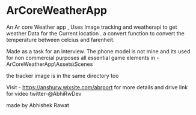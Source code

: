 # ArCoreWeatherApp
 An Ar core Weather app , Uses Image tracking and weatherapi to get weather Data for the Current location .
 a convert function to convert the temperature between celcius and farenheit.

 Made as a task for an interview.
 The phone model is not mine and its used for non commercial purposes
 all essential game elements in - ArCoreWeatherApp\Assets\Scenes
 
 the tracker image is in the same directory too

 Visit - https://anshurw.wixsite.com/abrport   for more details and drive link for video 
 twitter-@AbhiRwDev

 made by Abhishek Rawat